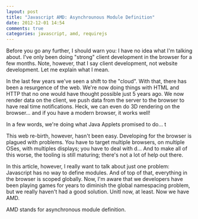 ```yaml
---
layout: post
title: "Javascript AMD: Asynchrounous Module Definition"
date: 2012-12-01 14:54
comments: true
categories: javascript, amd, requirejs
---
```


Before you go any further, I should warn you: I have no idea what I'm talking about. I've only been doing "strong" client development in the browser for a few months. Note, however, that I say client development, not website development. Let me explain what I mean.

In the last few years we've seen a shift to the "cloud". With that, there has been a resurgence of the web. We're now doing things with HTML and HTTP that no one would have thought possible just 5 years ago. We now render data on the client, we push data from the server to the browser to have real time notifications. Heck, we can even do 3D rendering on the browser... and if you have a modern browser, it works well!

In a few words, we're doing what Java Applets promised to do... t

This web re-birth, however, hasn't been easy. Developing for the browser is plagued with problems. You have to target multiple browsers, on multiple OSes, with multiples displays; you have to deal with d... And to make all of this worse, the tooling is still maturing; there's not a lot of help out there.

In this article, however, I really want to talk about just one problem: Javascript has no way to define modules. And of top of that, everything in the browser is scoped globally. Now, I'm aware that we developers have been playing games for years to diminish the global namespacing problem, but we really haven't had a good solution. Unitl now, at least. Now we have AMD.

AMD stands for asynchronous module definition.
